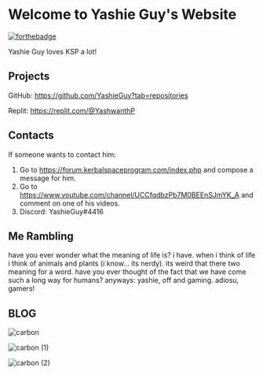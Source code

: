 # Welcome to Yashie Guy's Website
[![forthebadge](https://forthebadge.com/images/badges/made-with-markdown.svg)](https://forthebadge.com)

Yashie Guy loves KSP a lot!

## Projects
GitHub:
https://github.com/YashieGuy?tab=repositories

Replit:
https://replit.com/@YashwanthP

## Contacts
If someone wants to contact him:

1. Go to https://forum.kerbalspaceprogram.com/index.php and compose a message for him.
2. Go to https://www.youtube.com/channel/UCCfqdbzPb7M0BEEnSJmYK_A and comment on one of his videos.
3. Discord: YashieGuy#4416

## Me Rambling

have you ever wonder what the meaning of life is? i have. when i think of life i think of animals and plants (i know... its nerdy). its weird that there two meaning for a word. have you ever thought of the fact that we have come such a long way for humans? anyways: yashie, off and gaming. adiosu, gamers!
                                                                                                                                                                     
## BLOG

![carbon](https://github.com/YashieGuy/Yashie-Website/assets/87711879/910d5f2e-d1df-446c-a32a-111dfe202453)

![carbon (1)](https://github.com/YashieGuy/Yashie-Website/assets/87711879/8abe10ec-d5e1-4226-a7d7-2df4596a4eba)

![carbon (2)](https://github.com/YashieGuy/Yashie-Website/assets/87711879/b6528b71-f00b-4e68-a64b-5a3491b3da80)
